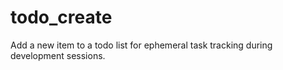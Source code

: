 # todo_create

Add a new item to a todo list for ephemeral task tracking during development sessions.